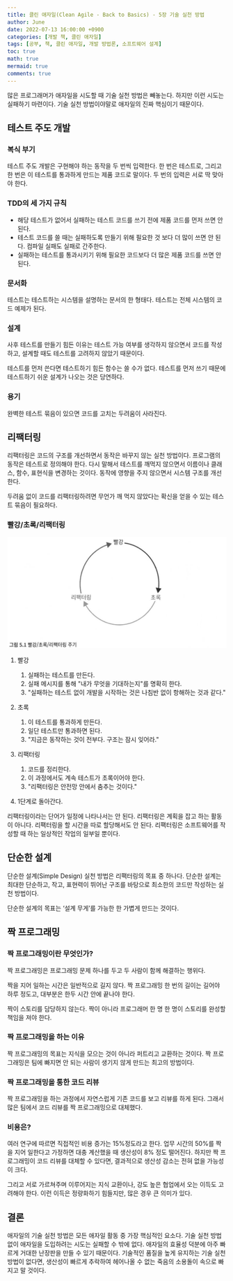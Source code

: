 ```yaml
---
title: 클린 애자일(Clean Agile - Back to Basics) - 5장 기술 실천 방법
author: June
date: 2022-07-13 16:00:00 +0900
categories: [개발 책, 클린 애자일]
tags: [공부, 책, 클린 애자일, 개발 방법론, 소프트웨어 설계]
toc: true
math: true
mermaid: true
comments: true
---
```

많은 프로그래머가 애자일을 시도할 때 기술 실천 방법은 빼놓는다. 하지만 이런 시도는 실패하기 마련이다. 기술 실천 방법이야말로 애자일의 진짜 핵심이기 때문이다.

## 테스트 주도 개발
### 복식 부기
테스트 주도 개발은 구현해야 하는 동작을 두 번씩 입력한다. 한 번은 테스트로, 그리고 한 번은 이 테스트를 통과하게 만드는 제품 코드로 말이다. 두 번의 입력은 서로 딱 맞아야 한다.

### TDD의 세 가지 규칙
- 해당 테스트가 없어서 실패하는 테스트 코드를 쓰기 전에 제품 코드를 먼저 쓰면 안 된다.
- 테스트 코드를 쓸 때는 실패하도록 만들기 위해 필요한 것 보다 더 많이 쓰면 안 된다. 컴파일 실패도 실패로 간주한다.
- 실패하는 테스트를 통과시키기 위해 필요한 코드보다 더 많은 제품 코드를 쓰면 안 된다.

### 문서화
테스트는 테스트하는 시스템을 설명하는 문서의 한 형태다. 테스트는 전체 시스템의 코드 예제가 된다.

### 설계
사후 테스트를 만들기 힘든 이유는 테스트 가능 여부를 생각하지 않으면서 코드를 작성하고, 설계할 때도 테스트를 고려하지 않았기 때문이다.

테스트를 먼저 쓴다면 테스트하기 힘든 함수는 쓸 수가 없다. 테스트를 먼저 쓰기 때문에 테스트하기 쉬운 설계가 나오는 것은 당연하다.

### 용기
완벽한 테스트 묶음이 있으면 코드를 고치는 두려움이 사라진다.

## 리팩터링
리팩터링은 코드의 구조를 개선하면서 동작은 바꾸지 않는 실천 방법이다. 프로그램의 동작은 테스트로 정의해야 한다. 다시 말해서 테스트를 깨먹지 않으면서 이름이나 클래스, 함수, 표현식을 변경하는 것이다. 동작에 영향을 주지 않으면서 시스템 구조를 개선한다.

두려움 없이 코드를 리팩터링하려면 무언가 깨 먹지 않았다는 확신을 얻을 수 있는 테스트 묶음이 필요하다.

### 빨강/초록/리팩터링

![리팩터링](/posts/development-books/clean-agile/CHAPTER05/5-1.png)

1. 빨강
    1. 실패하는 테스트를 만든다.
    2. 실패 메시지를 통해 "내가 무엇을 기대하는지"를 명확히 한다.
    3. "실패하는 테스트 없이 개발을 시작하는 것은 나침반 없이 항해하는 것과 같다."

2. 초록
    1. 이 테스트를 통과하게 만든다.
    2. 일단 테스트만 통과하면 된다.
    3. "지금은 동작하는 것이 전부다. 구조는 잠시 잊어라."

3. 리팩터링
   1. 코드를 정리한다.
   2. 이 과정에서도 계속 테스트가 초록이어야 한다.
   3. "리팩터링은 안전망 안에서 춤추는 것이다."

4. 1단계로 돌아간다.

리팩터링이라는 단어가 일정에 나타나서는 안 된다. 리팩터링은 계획을 잡고 하는 활동이 아니다. 리팩터링을 할 시간을 따로 할당해서도 안 된다. 리팩터링은 소프트웨어를 작성할 때 하는 일상적인 작업의 일부일 뿐이다.

## 단순한 설계
단순한 설계(Simple Design) 실천 방법은 리팩터링의 목표 중 하나다. 단순한 설계는 최대한 단순하고, 작고, 표현력이 뛰어난 구조를 바탕으로 최소한의 코드만 작성하는 실천 방법이다.

단순한 설계의 목표는 ‘설계 무게’를 가능한 한 가볍게 만드는 것이다.

## 짝 프로그래밍
### 짝 프로그래밍이란 무엇인가?
짝 프로그래밍은 프로그래밍 문제 하나를 두고 두 사람이 함께 해결하는 행위다.

짝을 지어 일하는 시간은 일반적으로 길지 않다. 짝 프로그래밍 한 번의 길이는 길어야 하루 정도고, 대부분은 한두 시간 안에 끝나야 한다.

짝이 스토리를 담당하지 않는다. 짝이 아니라 프로그래머 한 명 한 명이 스토리를 완성할 책임을 져야 한다.

### 짝 프로그래밍을 하는 이유
짝 프로그래밍의 목표는 지식을 모으는 것이 아니라 퍼트리고 교환하는 것이다. 짝 프로그래밍은 팀에 빠지면 안 되는 사람이 생기지 않게 만드는 최고의 방법이다.

### 짝 프로그래밍을 통한 코드 리뷰
짝 프로그래밍을 하는 과정에서 자연스럽게 기존 코드를 보고 리뷰를 하게 된다. 그래서 많은 팀에서 코드 리뷰를 짝 프로그래밍으로 대체했다.

### 비용은?
여러 연구에 따르면 직접적인 비용 증가는 15%정도라고 한다. 업무 시간의 50%를 짝을 지어 일한다고 가정하면 대충 계산했을 때 생산성이 8% 정도 떨어진다. 하지만 짝 프로그래밍이 코드 리뷰를 대체할 수 있다면, 결과적으로 생산성 감소는 전혀 없을 가능성이 크다.

그리고 서로 가르쳐주며 이루어지는 지식 교환이나, 강도 높은 협업에서 오는 이득도 고려해야 한다. 이런 이득은 정량화하기 힘들지만, 많은 경우 큰 의미가 있다.

## 결론
애자일의 기술 실천 방법은 모든 애자일 활동 중 가장 핵심적인 요소다. 기술 실천 방법 없이 애자일을 도입하려는 시도는 실패할 수 밖에 없다. 애자일의 효율성 덕분에 아주 빠르게 거대한 난장판을 만들 수 있기 때문이다. 기술적인 품질을 높게 유지하는 기술 실천 방법이 없다면, 생산성이 빠르게 추락하여 헤어나올 수 없는 죽음의 소용돌이 속으로 빠지고 말 것이다.

